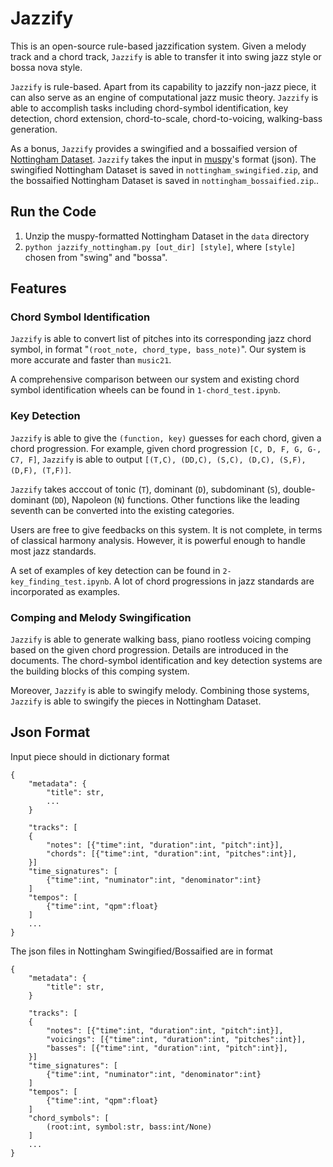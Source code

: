 # Jazzify

This is an open-source rule-based jazzification system. Given a melody track and a chord track, `Jazzify` is able to transfer it into swing jazz style or bossa nova style.

`Jazzify` is rule-based. Apart from its capability to jazzify non-jazz piece, it can also serve as an engine of computational jazz music theory. `Jazzify` is able to accomplish tasks including chord-symbol identification, key detection, chord extension, chord-to-scale, chord-to-voicing, walking-bass generation.

As a bonus, `Jazzify` provides a swingified and a bossaified version of [Nottingham Dataset](https://ifdo.ca/~seymour/nottingham/nottingham.html). `Jazzify` takes the input in [muspy](https://muspy.com/ "muspy")'s format (json). The swingified Nottingham Dataset is saved in ```nottingham_swingified.zip```, and the bossaified Nottingham Dataset is saved in ```nottingham_bossaified.zip```..

## Run the Code

1. Unzip the muspy-formatted Nottingham Dataset in the `data` directory
2. `python jazzify_nottingham.py [out_dir] [style]`, where `[style]` chosen from "swing" and "bossa".

## Features

### Chord Symbol Identification

`Jazzify` is able to convert list of pitches into its corresponding jazz chord symbol, in format "`(root_note, chord_type, bass_note)`". Our system is more accurate and faster than `music21`.

A comprehensive comparison between our system and existing chord symbol identification wheels can be found in `1-chord_test.ipynb`.

### Key Detection

`Jazzify` is able to give the `(function, key)` guesses for each chord, given a chord progression. For example, given chord progression `[C, D, F, G, G-, C7, F]`, `Jazzify` is able to output `[(T,C), (DD,C), (S,C), (D,C), (S,F), (D,F), (T,F)]`.

`Jazzify` takes acccout of tonic (`T`), dominant (`D`), subdominant (`S`), double-dominant (`DD`), Napoleon (`N`) functions. Other functions like the leading seventh can be converted into the existing categories.

Users are free to give feedbacks on this system. It is not complete, in terms of classical harmony analysis. However, it is powerful enough to handle most jazz standards.

A set of examples of key detection can be found in `2-key_finding_test.ipynb`. A lot of chord progressions in jazz standards are incorporated as examples.

### Comping and Melody Swingification

`Jazzify` is able to generate walking bass, piano rootless voicing comping based on the given chord progression. Details are introduced in the documents. The chord-symbol identification and key detection systems are the building blocks of this comping system.

Moreover, `Jazzify` is able to swingify melody. Combining those systems, `Jazzify` is able to swingify the pieces in Nottingham Dataset.

## Json Format
Input piece should in dictionary format
```
{
	"metadata": {
		"title": str,
		...
	}

	"tracks": [
	{
		"notes": [{"time":int, "duration":int, "pitch":int}],
		"chords": [{"time":int, "duration":int, "pitches":int}],
	}]
	"time_signatures": [
		{"time":int, "numinator":int, "denominator":int}
	]
	"tempos": [
		{"time":int, "qpm":float}
	]
	...
}
```

The json files in Nottingham Swingified/Bossaified are in format
```
{
	"metadata": {
		"title": str,
	}

	"tracks": [
	{
		"notes": [{"time":int, "duration":int, "pitch":int}],
		"voicings": [{"time":int, "duration":int, "pitches":int}],
		"basses": [{"time":int, "duration":int, "pitch":int}],
	}]
	"time_signatures": [
		{"time":int, "numinator":int, "denominator":int}
	]
	"tempos": [
		{"time":int, "qpm":float}
	]
	"chord_symbols": [
		(root:int, symbol:str, bass:int/None)
	]
	...
}
```
